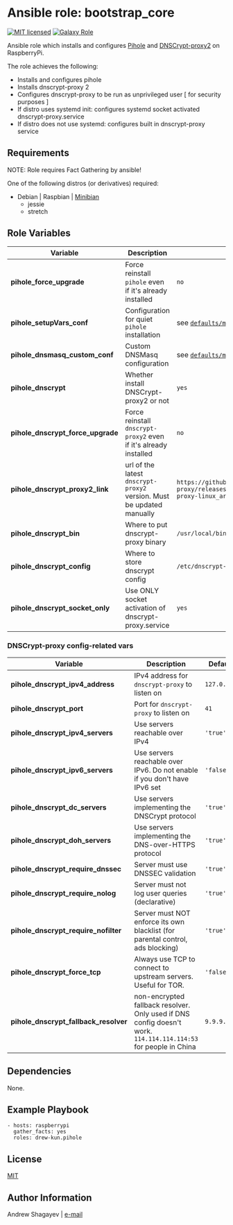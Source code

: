 Ansible role: bootstrap_core
=========

[![MIT licensed][mit-badge]][mit-link]
[![Galaxy Role][role-badge]][galaxy-link]

Ansible role which installs and configures [Pihole][pihole-link] and [DNSCrypt-proxy2][dnscrypt-proxy2-link] on RaspberryPi.

The role achieves the following:
 - Installs and configures pihole
 - Installs dnscrypt-proxy 2
 - Configures dnscrypt-proxy to be run as unprivileged user [ for security purposes ]
 - If distro uses systemd init: configures systemd socket activated dnscrypt-proxy.service
 - If distro does not use systemd: configures built in dnscrypt-proxy service

Requirements
------------

NOTE: Role requires Fact Gathering by ansible!

One of the following distros (or derivatives) required:
 - Debian | Raspbian | [Minibian][minibian-link]
    - jessie
    - stretch

Role Variables
--------------

| Variable | Description | Default |
|----------|-------------|---------|
| **pihole_force_upgrade** | Force reinstall `pihole` even if it's already installed |`no` |
| **pihole_setupVars_conf** | Configuration for quiet `pihole` installation | see [`defaults/main.yml`](defaults/main.yml) |
| **pihole_dnsmasq_custom_conf** | Custom DNSMasq configuration | see [`defaults/main.yml`](defaults/main.yml) |
| **pihole_dnscrypt** | Whether install DNSCrypt-proxy2 or not | `yes` |
| **pihole_dnscrypt_force_upgrade** | Force reinstall `dnscrypt-proxy2` even if it's already installed | `no` |
| **pihole_dnscrypt_proxy2_link** | url of the latest `dnscrypt-proxy2` version. Must be updated manually | `https://github.com/jedisct1/dnscrypt-proxy/releases/download/2.0.8/dnscrypt-proxy-linux_arm-2.0.8.tar.gz` |
| **pihole_dnscrypt_bin** | Where to put dnscrypt-proxy binary | `/usr/local/bin/dnscrypt-proxy` |
| **pihole_dnscrypt_config** | Where to store dnscrypt config | `/etc/dnscrypt-proxy/dnscrypt-proxy.toml` |
| **pihole_dnscrypt_socket_only** | Use ONLY socket activation of dnscrypt-proxy.service | `yes` |

### DNSCrypt-proxy config-related vars

| Variable | Description | Default |
|----------|-------------|---------|
| **pihole_dnscrypt_ipv4_address** | IPv4 address for `dnscrypt-proxy` to listen on | `127.0.0.1` |
| **pihole_dnscrypt_port** | Port for `dnscrypt-proxy` to listen on | `41` |
| **pihole_dnscrypt_ipv4_servers** | Use servers reachable over IPv4 | `'true'` |
| **pihole_dnscrypt_ipv6_servers** | Use servers reachable over IPv6. Do not enable if you don't have IPv6 set | `'false'` |
| **pihole_dnscrypt_dc_servers** | Use servers implementing the DNSCrypt protocol | `'true'` |
| **pihole_dnscrypt_doh_servers** | Use servers implementing the DNS-over-HTTPS protocol | `'true'` |
| **pihole_dnscrypt_require_dnssec** | Server must use DNSSEC validation | `'true'` |
| **pihole_dnscrypt_require_nolog** | Server must not log user queries (declarative) | `'true'` |
| **pihole_dnscrypt_require_nofilter** | Server must NOT enforce its own blacklist (for parental control, ads blocking) | `'true'` |
| **pihole_dnscrypt_force_tcp** | Always use TCP to connect to upstream servers. Useful for TOR. | `'false'` |
| **pihole_dnscrypt_fallback_resolver** | non-encrypted fallback resolver. Only used if DNS config doesn't work. `114.114.114.114:53` for people in China | `9.9.9.9:5` |

Dependencies
------------

None.

Example Playbook
----------------

    - hosts: raspberrypi
      gather_facts: yes
      roles: drew-kun.pihole

License
-------

[MIT][mit-link]

Author Information
------------------

Andrew Shagayev | [e-mail](mailto:drewshg@gmail.com)

[role-badge]: https://img.shields.io/badge/role-drew--kun.pihole-green.svg
[galaxy-link]: https://galaxy.ansible.com/drew-kun/pihole/
[mit-badge]: https://img.shields.io/badge/license-MIT-blue.svg
[mit-link]: https://raw.githubusercontent.com/drew-kun/ansible-pihole/master/LICENSE
[minibian-link]: https://minibianpi.wordpress.com/
[pihole-link]: https://pi-hole.net/
[dnscrypt-proxy2-link]: https://github.com/jedisct1/dnscrypt-proxy
